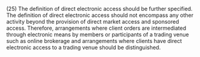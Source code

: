 (25) The definition of direct electronic access should be further specified. The definition of direct electronic access should not encompass any other activity beyond the provision of direct market access and sponsored access. Therefore, arrangements where client orders are intermediated through electronic means by members or participants of a trading venue such as online brokerage and arrangements where clients have direct electronic access to a trading venue should be distinguished.